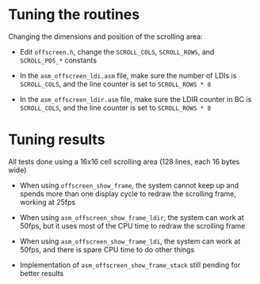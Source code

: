 # Tuning the routines

Changing the dimensions and position of the scrolling area:

- Edit `offscreen.h`, change the `SCROLL_COLS`, `SCROLL_ROWS`, and
  `SCROLL_POS_*` constants

- In the `asm_offscreen_ldi.asm` file, make sure the number of LDIs is
  `SCROLL_COLS`, and the line counter is set to `SCROLL_ROWS * 8`

- In the `asm_offscreen_ldir.asm` file, make sure the LDIR counter in BC is
  `SCROLL_COLS`, and the line counter is set to `SCROLL_ROWS * 8`

# Tuning results

All tests done using a 16x16 cell scrolling area (128 lines, each 16 bytes wide)

- When using `offscreen_show_frame`, the system cannot keep up and spends
  more than one display cycle to redraw the scrolling frame, working at
  25fps

- When using `asm_offscreen_show_frame_ldir`, the system can work at 50fps,
  but it uses most of the CPU time to redraw the scrolling frame

- When using `asm_offscreen_show_frame_ldi`, the system can work at 50fps,
  and there is spare CPU time to do other things

- Implementation of `asm_offscreen_show_frame_stack` still pending for
  better results

